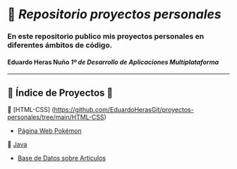 # 📁 *Repositorio proyectos personales*

### En este repositorio publico mis proyectos personales en diferentes ámbitos de código.

#### Eduardo Heras Nuño *1º de Desarrollo de Aplicaciones Multiplataforma*

---

## 📖 Índice de Proyectos 📖
🔗 [HTML-CSS] (https://github.com/EduardoHerasGit/proyectos-personales/tree/main/HTML-CSS)
   - [Página Web Pokémon](https://github.com/EduardoHerasGit/proyectos-personales/tree/main/HTML-CSS/P%C3%A1gina%20web%20Pok%C3%A9mon)

🔗 [Java](https://github.com/EduardoHerasGit/proyectos-personales/tree/main/Java)
   - [Base de Datos sobre Artículos](https://github.com/EduardoHerasGit/proyectos-personales/tree/main/Java/Base%20de%20Datos%20sobre%20Art%C3%ADculos)
